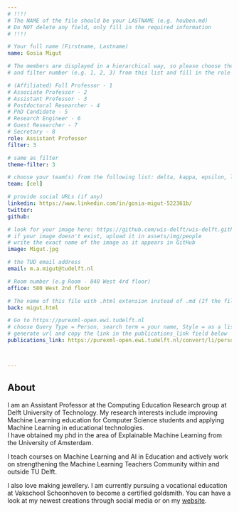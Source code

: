 ```yaml
---
# !!!!
# The NAME of the file should be your LASTNAME (e.g. houben.md)
# Do NOT delete any field, only fill in the required information
# !!!! 

# Your full name (Firstname, Lastname)
name: Gosia Migut

# The members are displayed in a hierarchical way, so please choose the role (e.g. Full Professor, Assistant Professor etc) 
# and filter number (e.g. 1, 2, 3) from this list and fill in the role and filter from below:

# (Affiliated) Full Professor - 1
# Associate Professor - 2
# Assistant Professor - 3
# Postdoctoral Researcher - 4
# PhD Candidate - 5
# Research Engineer - 6 
# Guest Researcher - 7
# Secretary - 8
role: Assistant Professor
filter: 3

# same as filter
theme-filter: 3

# choose your team(s) from the following list: delta, kappa, epsilon, lambda, cel
team: [cel]

# provide social URLs (if any)
linkedin: https://www.linkedin.com/in/gosia-migut-522361b/
twitter: 
github: 

# look for your image here: https://github.com/wis-delft/wis-delft.github.io/tree/master/assets/img/people 
# if your image doesn't exist, upload it in assets/img/people 
# write the exact name of the image as it appears in GitHub  
image: Migut.jpg

# the TUD email address
email: m.a.migut@tudelft.nl

# Room number (e.g Room - 840 West 4rd floor)
office: 580 West 2nd floor

# The name of this file with .html extension instead of .md (If the filename is ionescu.md, the "back" field will be ionescu.html)
back: migut.html

# Go to https://purexml-open.ewi.tudelft.nl 
# choose Query Type = Person, search term = your name, Style = as a list
# generate url and copy the link in the publications_link field below
publications_link: https://purexml-open.ewi.tudelft.nl/convert/li/persons/36a81900-2be5-4a34-809f-9135c1bc841f



---
```


## About
I am an Assistant Professor at the Computing Education Research group at Delft University of Technology. My research interests include improving Machine Learning education for Computer Science students and applying Machine Learning in educational technologies.  
I have obtained my phd in the area of Explainable Machine Learning from the University of Amsterdam.

I teach courses on Machine Learning and AI in Education and actively work on strengthening the Machine Learning Teachers Community within and outside TU Delft. 

I also love making jewellery. I am currently pursuing a vocational education at Vakschool Schoonhoven to become a certified goldsmith. You can have a look at my newest creations through social media or on my [website](http://www.gosiamigut.com).





